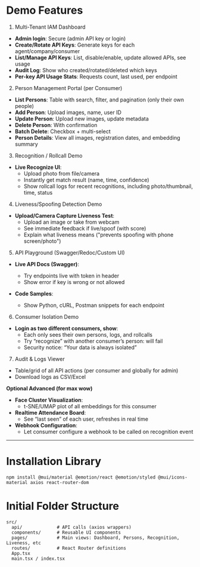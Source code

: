 # Demo Features

1. Multi-Tenant IAM Dashboard
+ **Admin login**: Secure (admin API key or login)
+ **Create/Rotate API Keys**: Generate keys for each agent/company/consumer
+ **List/Manage API Keys**: List, disable/enable, update allowed APIs, see usage
+ **Audit Log**: Show who created/rotated/deleted which keys
+ **Per-key API Usage Stats**: Requests count, last used, per endpoint

2. Person Management Portal (per Consumer)
+ **List Persons**: Table with search, filter, and pagination (only their own people)
+ **Add Person**: Upload images, name, user ID
+ **Update Person**: Upload new images, update metadata
+ **Delete Person**: With confirmation
+ **Batch Delete**: Checkbox + multi-select
+ **Person Details**: View all images, registration dates, and embedding summary

3. Recognition / Rollcall Demo

+ **Live Recognize UI**:
    - Upload photo from file/camera
    - Instantly get match result (name, time, confidence)
    - Show rollcall logs for recent recognitions, including photo/thumbnail, time, status

4. Liveness/Spoofing Detection Demo

+ **Upload/Camera Capture Liveness Test**:
    - Upload an image or take from webcam
    - See immediate feedback if live/spoof (with score)
    - Explain what liveness means ("prevents spoofing with phone screen/photo")

5. API Playground (Swagger/Redoc/Custom UI)
+ **Live API Docs (Swagger)**:
    - Try endpoints live with token in header
    - Show error if key is wrong or not allowed

+ **Code Samples**:
    - Show Python, cURL, Postman snippets for each endpoint

6. Consumer Isolation Demo
+ **Login as two different consumers, show**:
    - Each only sees their own persons, logs, and rollcalls
    - Try “recognize” with another consumer’s person: will fail
    - Security notice: “Your data is always isolated”

7. Audit & Logs Viewer
+ Table/grid of all API actions (per consumer and globally for admin)
+ Download logs as CSV/Excel

**Optional Advanced (for max wow)**
+ **Face Cluster Visualization**:
    - t-SNE/UMAP plot of all embeddings for this consumer
+ **Realtime Attendance Board**:
    - See “last seen” of each user, refreshes in real time
+ **Webhook Configuration**:
    - Let consumer configure a webhook to be called on recognition event

---
# Installation Library
```
npm install @mui/material @emotion/react @emotion/styled @mui/icons-material axios react-router-dom
```

# Initial Folder Structure
```
src/
  api/             # API calls (axios wrappers)
  components/      # Reusable UI components
  pages/           # Main views: Dashboard, Persons, Recognition, Liveness, etc
  routes/          # React Router definitions
  App.tsx
  main.tsx / index.tsx
```